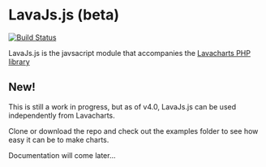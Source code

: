 # LavaJs.js (beta)

[![Build Status](https://travis-ci.org/lavacharts/lava.js.svg?branch=master)](https://travis-ci.org/lavacharts/lava.js)

LavaJs.js is the javsacript module that accompanies the [Lavacharts PHP library](https://github.com/kevinkhill/lavacharts)

## New!
This is still a work in progress, but as of v4.0, LavaJs.js can be used independently from Lavacharts.

Clone or download the repo and check out the examples folder to see how easy it can be to make charts.

Documentation will come later...